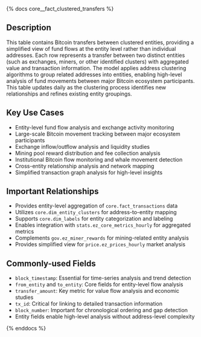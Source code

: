 {% docs core__fact_clustered_transfers %}

## Description
This table contains Bitcoin transfers between clustered entities, providing a simplified view of fund flows at the entity level rather than individual addresses. Each row represents a transfer between two distinct entities (such as exchanges, miners, or other identified clusters) with aggregated value and transaction information. The model applies address clustering algorithms to group related addresses into entities, enabling high-level analysis of fund movements between major Bitcoin ecosystem participants. This table updates daily as the clustering process identifies new relationships and refines existing entity groupings.

## Key Use Cases
- Entity-level fund flow analysis and exchange activity monitoring
- Large-scale Bitcoin movement tracking between major ecosystem participants
- Exchange inflow/outflow analysis and liquidity studies
- Mining pool reward distribution and fee collection analysis
- Institutional Bitcoin flow monitoring and whale movement detection
- Cross-entity relationship analysis and network mapping
- Simplified transaction graph analysis for high-level insights

## Important Relationships
- Provides entity-level aggregation of `core.fact_transactions` data
- Utilizes `core.dim_entity_clusters` for address-to-entity mapping
- Supports `core.dim_labels` for entity categorization and labeling
- Enables integration with `stats.ez_core_metrics_hourly` for aggregated metrics
- Complements `gov.ez_miner_rewards` for mining-related entity analysis
- Provides simplified view for `price.ez_prices_hourly` market analysis

## Commonly-used Fields
- `block_timestamp`: Essential for time-series analysis and trend detection
- `from_entity` and `to_entity`: Core fields for entity-level flow analysis
- `transfer_amount`: Key metric for value flow analysis and economic studies
- `tx_id`: Critical for linking to detailed transaction information
- `block_number`: Important for chronological ordering and gap detection
- Entity fields enable high-level analysis without address-level complexity

{% enddocs %} 